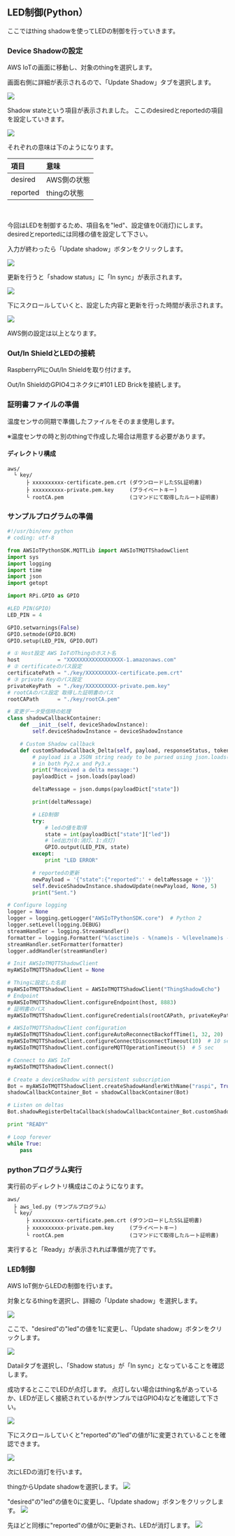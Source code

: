 
## LED制御(Python）

ここではthing shadowを使ってLEDの制御を行っていきます。

### Device Shadowの設定

AWS IoTの画面に移動し、対象のthingを選択します。

画面右側に詳細が表示されるので、「Update Shadow」タブを選択します。

![](img/shadow/python/shadow001.png)

Shadow stateという項目が表示されました。
ここのdesiredとreportedの項目を設定していきます。

![](img/shadow/python/shadow002.png)

それぞれの意味は下のようになります。

|項目|意味|
|:--|:--|
|desired|AWS側の状態|
|reported|thingの状態|

<br>

今回はLEDを制御するため、項目名を"led"、設定値を0(消灯)にします。
desiredとreportedには同様の値を設定して下さい。

入力が終わったら「Update shadow」ボタンをクリックします。

![](img/shadow/python/shadow003.png)

更新を行うと「shadow status」に「In sync」が表示されます。

![](img/shadow/python/shadow004.png)

下にスクロールしていくと、設定した内容と更新を行った時間が表示されます。

![](img/shadow/python/shadow005.png)

AWS側の設定は以上となります。

### Out/In ShieldとLEDの接続
RaspberryPIにOut/In Shieldを取り付けます。

Out/In ShieldのGPIO4コネクタに#101 LED Brickを接続します。

### 証明書ファイルの準備

温度センサの同期で準備したファイルをそのまま使用します。

※温度センサの時と別のthingで作成した場合は用意する必要があります。

#### ディレクトリ構成

```
aws/
  └ key/
      ├ xxxxxxxxxx-certificate.pem.crt (ダウンロードしたSSL証明書)
      ├ xxxxxxxxxx-private.pem.key     (プライベートキー)
      └ rootCA.pem                     (コマンドにて取得したルート証明書)
```

### サンプルプログラムの準備

```python
#!/usr/bin/env python
# coding: utf-8

from AWSIoTPythonSDK.MQTTLib import AWSIoTMQTTShadowClient
import sys
import logging
import time
import json
import getopt

import RPi.GPIO as GPIO

#LED PIN(GPIO)
LED_PIN = 4

GPIO.setwarnings(False)
GPIO.setmode(GPIO.BCM)
GPIO.setup(LED_PIN, GPIO.OUT)

# ① Host設定 AWS IoTのThingのホスト名
host            = "XXXXXXXXXXXXXXXXXX-1.amazonaws.com"
# ② certificateのパス設定
certificatePath = "./key/XXXXXXXXXX-certificate.pem.crt"
# ③ private Keyのパス設定
privateKeyPath  = "./key/XXXXXXXXXX-private.pem.key"
# rootCAのパス設定 取得した証明書のパス
rootCAPath      = "./key/rootCA.pem"

# 変更データ受信時の処理
class shadowCallbackContainer:
    def __init__(self, deviceShadowInstance):
        self.deviceShadowInstance = deviceShadowInstance

    # Custom Shadow callback
    def customShadowCallback_Delta(self, payload, responseStatus, token):
        # payload is a JSON string ready to be parsed using json.loads(...)
        # in both Py2.x and Py3.x
        print("Received a delta message:")
        payloadDict = json.loads(payload)

        deltaMessage = json.dumps(payloadDict["state"])

        print(deltaMessage)

        # LED制御
        try:
            # ledの値を取得
            state = int(payloadDict["state"]["led"])
            # led出力(0:消灯、1:点灯)
            GPIO.output(LED_PIN, state)
        except:
            print "LED ERROR"

        # reportedの更新
        newPayload = '{"state":{"reported":' + deltaMessage + '}}'
        self.deviceShadowInstance.shadowUpdate(newPayload, None, 5)
        print("Sent.")

# Configure logging
logger = None
logger = logging.getLogger("AWSIoTPythonSDK.core")  # Python 2
logger.setLevel(logging.DEBUG)
streamHandler = logging.StreamHandler()
formatter = logging.Formatter('%(asctime)s - %(name)s - %(levelname)s - %(message)s')
streamHandler.setFormatter(formatter)
logger.addHandler(streamHandler)

# Init AWSIoTMQTTShadowClient
myAWSIoTMQTTShadowClient = None

# Thingに設定した名前
myAWSIoTMQTTShadowClient = AWSIoTMQTTShadowClient("ThingShadowEcho")
# Endpoint
myAWSIoTMQTTShadowClient.configureEndpoint(host, 8883)
# 証明書のパス
myAWSIoTMQTTShadowClient.configureCredentials(rootCAPath, privateKeyPath, certificatePath)

# AWSIoTMQTTShadowClient configuration
myAWSIoTMQTTShadowClient.configureAutoReconnectBackoffTime(1, 32, 20)
myAWSIoTMQTTShadowClient.configureConnectDisconnectTimeout(10)  # 10 sec
myAWSIoTMQTTShadowClient.configureMQTTOperationTimeout(5)  # 5 sec

# Connect to AWS IoT
myAWSIoTMQTTShadowClient.connect()

# Create a deviceShadow with persistent subscription
Bot = myAWSIoTMQTTShadowClient.createShadowHandlerWithName("raspi", True)
shadowCallbackContainer_Bot = shadowCallbackContainer(Bot)

# Listen on deltas
Bot.shadowRegisterDeltaCallback(shadowCallbackContainer_Bot.customShadowCallback_Delta)

print "READY"

# Loop forever
while True:
    pass

```

### pythonプログラム実行

実行前のディレクトリ構成はこのようになります。

```
aws/
  ├ aws_led.py (サンプルプログラム）
  └ key/
      ├ xxxxxxxxxx-certificate.pem.crt (ダウンロードしたSSL証明書)
      ├ xxxxxxxxxx-private.pem.key     (プライベートキー)
      └ rootCA.pem                     (コマンドにて取得したルート証明書)
```

実行すると「Ready」が表示されれば準備が完了です。

### LED制御

AWS IoT側からLEDの制御を行います。

対象となるthingを選択し、詳細の「Update shadow」を選択します。

![](img/shadow/python/shadow101.png)

ここで、"desired"の"led"の値を1に変更し、「Update shadow」ボタンをクリックします。

![](img/shadow/python/shadow102.png)

Datailタブを選択し、「Shadow status」が「In sync」となっていることを確認します。

成功するとここでLEDが点灯します。
点灯しない場合はthing名があっているか、LEDが正しく接続されているか(サンプルではGPIO4)などを確認して下さい。

![](img/shadow/python/shadow103.png)

下にスクロールしていくと"reported"の"led"の値が1に変更されていることを確認できます。

![](img/shadow/python/shadow104.png)

次にLEDの消灯を行います。

thingからUpdate shadowを選択します。
![](img/shadow/python/shadow105.png)

"desired"の"led"の値を0に変更し、「Update shadow」ボタンをクリックします。
![](img/shadow/python/shadow106.png)

先ほどと同様に"reported"の値が0に更新され、LEDが消灯します。
![](img/shadow/python/shadow107.png)
